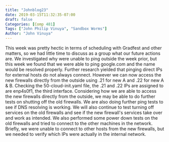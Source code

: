 ```yaml
---
title: "Johnblog23"
date: 2019-03-15T11:32:35-07:00
draft: false
Categories: [Comp 481]
Tags: ["John Philip Vinuya", "Sandbox Worms"]
Author: "John Vinuya"
---
```

This week was pretty hectic in terms of scheduling with Gradfest and other matters, so we had little time to discuss as a group what our future actions are. We investigated why were unable to ping outside the week prior, but this week we found that we were able to ping google.com and the name would be resolved properly. Further research yielded that pinging direct IPs for external hosts do not always connect. However we can now access the new firewalls directly from the outside using .21 for new A and .22 for new A & B. Checking the 50-cloud-init.yaml file, the .21 and .22 IPs are assigned to are enp4s0f1, the third interface. Considering how we are able to access the new firewalls directly from the outside, we may be able to do further tests on shutting off the old firewalls. We are also doing further ping tests to see if DNS resolving is working. We will also continue to test turning off services on the old firewalls and see if the new firewall's services take over and work as intended. We also performed some power down tests on the old firewalls and tried to connect to the other machines in the network. Briefly, we were unable to connect to other hosts from the new firewalls, but we needed to verify which IPs were actually in the internal network. 
